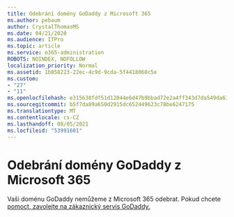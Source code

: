 ```yaml
---
title: Odebrání domény GoDaddy z Microsoft 365
ms.author: pebaum
author: CrystalThomasMS
ms.date: 04/21/2020
ms.audience: ITPro
ms.topic: article
ms.service: o365-administration
ROBOTS: NOINDEX, NOFOLLOW
localization_priority: Normal
ms.assetid: 1b858223-22ec-4c9d-9cda-5f4418060c5e
ms.custom:
- "27"
- "11"
ms.openlocfilehash: e315638fdf51d12044e6d47b9bbad72e2a4ff343d7da549da63496f6c8b065f0
ms.sourcegitcommit: b5f7da89a650d2915dc652449623c78be6247175
ms.translationtype: MT
ms.contentlocale: cs-CZ
ms.lasthandoff: 08/05/2021
ms.locfileid: "53991601"
---
```

# <a name="remove-your-godaddy-domain-from-microsoft-365"></a>Odebrání domény GoDaddy z Microsoft 365

Vaši doménu GoDaddy nemůžeme z Microsoft 365 odebrat. Pokud chcete [pomoct, zavolejte na zákaznický servis GoDaddy.](https://aka.ms/contact-godaddy)
  